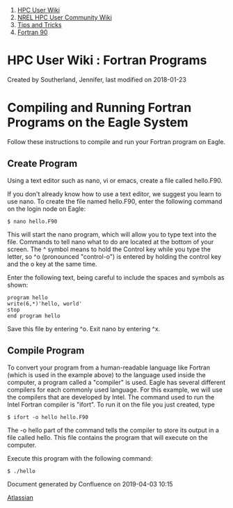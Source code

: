 1.  [HPC User Wiki](index.html)
2.  [NREL HPC User Community
    Wiki](NREL-HPC-User-Community-Wiki_15171667.html)
3.  [Tips and Tricks](Tips-and-Tricks_18593769.html)
4.  [Fortran 90](Fortran90/f90.md)

 HPC User Wiki : Fortran Programs
=================================

Created by Southerland, Jennifer, last modified on 2018-01-23

Compiling and Running Fortran Programs on the Eagle System
==============================================================

Follow these instructions to compile and run your Fortran program on
Eagle.

Create Program
--------------

Using a text editor such as nano, vi or emacs, create a file called
hello.F90.

If you don't already know how to use a text editor, we suggest you learn
to use nano. To create the file named hello.F90, enter the following
command on the login node on Eagle:

    $ nano hello.F90

This will start the nano program, which will allow you to type text into
the file. Commands to tell nano what to do are located at the bottom of
your screen. The ^ symbol means to hold the Control key while you type
the letter, so ^o (pronounced "control-o") is entered by holding the
control key and the o key at the same time.

Enter the following text, being careful to include the spaces and
symbols as shown:

    program hello
    write(6,*)'hello, world'
    stop
    end program hello

Save this file by entering ^o. Exit nano by entering ^x.

Compile Program
---------------

To convert your program from a human-readable language like Fortran
(which is used in the example above) to the language used inside the
computer, a program called a "compiler" is used. Eagle has several
different compilers for each commonly used language. For this example,
we will use the compilers that are developed by Intel. The command used
to run the Intel Fortran compiler is "ifort". To run it on the file you
just created, type

    $ ifort -o hello hello.F90

The -o hello part of the command tells the compiler to store its output
in a file called hello. This file contains the program that will execute
on the computer.

Execute this program with the following command:

    $ ./hello

Document generated by Confluence on 2019-04-03 10:15

[Atlassian](http://www.atlassian.com/)
